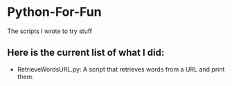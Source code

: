 # Python-For-Fun
The scripts I wrote to try stuff

## Here is the current list of what I did:
- RetrieveWordsURL.py: A script that retrieves words from a URL and print them.
